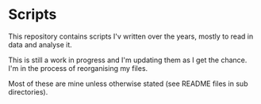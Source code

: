 # Scripts

This repository contains scripts I'v written over the years, mostly to read in data and analyse it. 

This is still a work in progress and I'm updating them as I get the chance. I'm in the process of reorganising my files.

Most of these are mine unless otherwise stated (see README files in sub directories).


